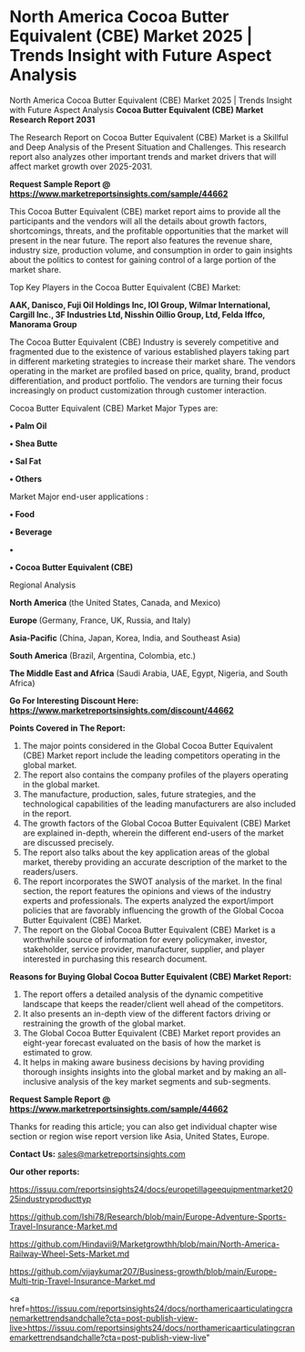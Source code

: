 # North America Cocoa Butter Equivalent (CBE) Market 2025 | Trends Insight with Future Aspect Analysis
North America Cocoa Butter Equivalent (CBE) Market 2025 | Trends Insight with Future Aspect Analysis
<strong>Cocoa Butter Equivalent (CBE) Market Research Report 2031</strong>

The Research Report on Cocoa Butter Equivalent (CBE) Market is a Skillful and Deep Analysis of the Present Situation and Challenges. This research report also analyzes other important trends and market drivers that will affect market growth over 2025-2031.

<strong>Request Sample Report @ <a href=https://www.marketreportsinsights.com/sample/44662>https://www.marketreportsinsights.com/sample/44662</a></strong>

This Cocoa Butter Equivalent (CBE) market report aims to provide all the participants and the vendors will all the details about growth factors, shortcomings, threats, and the profitable opportunities that the market will present in the near future. The report also features the revenue share, industry size, production volume, and consumption in order to gain insights about the politics to contest for gaining control of a large portion of the market share.

Top Key Players in the Cocoa Butter Equivalent (CBE) Market:

<strong>AAK, Danisco, Fuji Oil Holdings Inc, IOI Group, Wilmar International, Cargill Inc., 3F Industries Ltd, Nisshin Oillio Group, Ltd, Felda Iffco, Manorama Group</strong>

The Cocoa Butter Equivalent (CBE) Industry is severely competitive and fragmented due to the existence of various established players taking part in different marketing strategies to increase their market share. The vendors operating in the market are profiled based on price, quality, brand, product differentiation, and product portfolio. The vendors are turning their focus increasingly on product customization through customer interaction.

Cocoa Butter Equivalent (CBE) Market Major Types are:

<strong>•  Palm Oil

•  Shea Butte

•  Sal Fat

•  Others</strong>

Market Major end-user applications :

<strong>•  Food

•  Beverage

•  

•  Cocoa Butter Equivalent (CBE)</strong>

Regional Analysis

</u><strong><b>North America</b></strong> (the United States, Canada, and Mexico)

<strong><b>Europe </b></strong>(Germany, France, UK, Russia, and Italy)

<strong><b>Asia-Pacific</b></strong> (China, Japan, Korea, India, and Southeast Asia)

<strong><b>South America</b></strong> (Brazil, Argentina, Colombia, etc.)

<strong><b>The Middle East and Africa</b></strong> (Saudi Arabia, UAE, Egypt, Nigeria, and South Africa)

<strong>Go For Interesting Discount Here: <a href=https://www.marketreportsinsights.com/discount/44662>https://www.marketreportsinsights.com/discount/44662</a></strong>

<strong>Points Covered in The Report:</strong>
<ol>
  <li>The major points considered in the Global Cocoa Butter Equivalent (CBE) Market report include the leading competitors operating in the global market.</li>
  <li>The report also contains the company profiles of the players operating in the global market.</li>
  <li>The manufacture, production, sales, future strategies, and the technological capabilities of the leading manufacturers are also included in the report.</li>
  <li>The growth factors of the Global Cocoa Butter Equivalent (CBE) Market are explained in-depth, wherein the different end-users of the market are discussed precisely.</li>
  <li>The report also talks about the key application areas of the global market, thereby providing an accurate description of the market to the readers/users.</li>
  <li>The report incorporates the SWOT analysis of the market. In the final section, the report features the opinions and views of the industry experts and professionals. The experts analyzed the export/import policies that are favorably influencing the growth of the Global Cocoa Butter Equivalent (CBE) Market.</li>
  <li>The report on the Global Cocoa Butter Equivalent (CBE) Market is a worthwhile source of information for every policymaker, investor, stakeholder, service provider, manufacturer, supplier, and player interested in purchasing this research document.</li>
</ol>
<strong>Reasons for Buying Global Cocoa Butter Equivalent (CBE) Market Report:</strong>

<ol>
  <li>The report offers a detailed analysis of the dynamic competitive landscape that keeps the reader/client well ahead of the competitors.</li>
  <li>It also presents an in-depth view of the different factors driving or restraining the growth of the global market.</li>
  <li>The Global Cocoa Butter Equivalent (CBE) Market report provides an eight-year forecast evaluated on the basis of how the market is estimated to grow.</li>
  <li>It helps in making aware business decisions by having providing thorough insights insights into the global market and by making an all-inclusive analysis of the key market segments and sub-segments.</li>
</ol>
<strong>Request Sample Report @ <a href=https://www.marketreportsinsights.com/sample/44662>https://www.marketreportsinsights.com/sample/44662</a></strong>


Thanks for reading this article; you can also get individual chapter wise section or region wise report version like Asia, United States, Europe.

<strong>Contact Us:</strong>
sales@marketreportsinsights.com

<strong>Our other reports:</strong>

<a href=https://issuu.com/reportsinsights24/docs/europetillageequipmentmarket2025industryproducttyp>https://issuu.com/reportsinsights24/docs/europetillageequipmentmarket2025industryproducttyp</a>

<a href=https://github.com/Ishi78/Research/blob/main/Europe-Adventure-Sports-Travel-Insurance-Market.md>https://github.com/Ishi78/Research/blob/main/Europe-Adventure-Sports-Travel-Insurance-Market.md</a>

<a href=https://github.com/Hindavii9/Marketgrowthh/blob/main/North-America-Railway-Wheel-Sets-Market.md>https://github.com/Hindavii9/Marketgrowthh/blob/main/North-America-Railway-Wheel-Sets-Market.md</a>

<a href=https://github.com/vijaykumar207/Business-growth/blob/main/Europe-Multi-trip-Travel-Insurance-Market.md>https://github.com/vijaykumar207/Business-growth/blob/main/Europe-Multi-trip-Travel-Insurance-Market.md</a>

<a href=https://issuu.com/reportsinsights24/docs/northamericaarticulatingcranemarkettrendsandchalle?cta=post-publish-view-live>https://issuu.com/reportsinsights24/docs/northamericaarticulatingcranemarkettrendsandchalle?cta=post-publish-view-live</a>"
